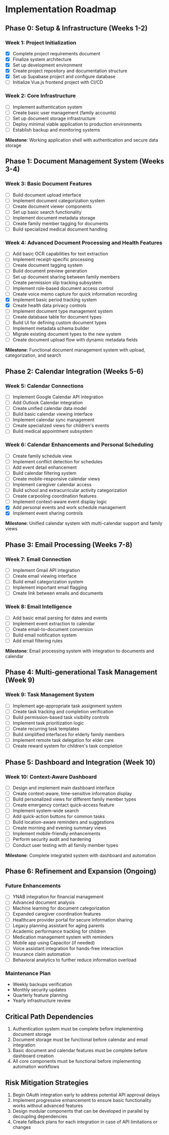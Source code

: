 # Implementation Roadmap

## Phase 0: Setup & Infrastructure (Weeks 1-2)

### Week 1: Project Initialization
- [x] Complete project requirements document
- [x] Finalize system architecture
- [x] Set up development environment
- [x] Create project repository and documentation structure
- [x] Set up Supabase project and configure database
- [ ] Initialize Vue.js frontend project with CI/CD

### Week 2: Core Infrastructure
- [ ] Implement authentication system
- [ ] Create basic user management (family accounts)
- [ ] Set up document storage infrastructure
- [ ] Deploy minimal viable application to production environments
- [ ] Establish backup and monitoring systems

**Milestone**: Working application shell with authentication and secure data storage

## Phase 1: Document Management System (Weeks 3-4)

### Week 3: Basic Document Features
- [ ] Build document upload interface
- [ ] Implement document categorization system
- [ ] Create document viewer components
- [ ] Set up basic search functionality
- [ ] Implement document metadata storage
- [ ] Create family member tagging for documents
- [ ] Build specialized medical document handling

### Week 4: Advanced Document Processing and Health Features
- [ ] Add basic OCR capabilities for text extraction
- [ ] Implement receipt-specific processing
- [ ] Create document tagging system
- [ ] Build document preview generation
- [ ] Set up document sharing between family members
- [ ] Create permission slip tracking subsystem
- [ ] Implement role-based document access control
- [ ] Create voice memo capture for quick information recording
- [x] Implement basic period tracking system
- [x] Create health data privacy controls
- [ ] Implement document type management system
- [ ] Create database table for document types
- [ ] Build UI for defining custom document types
- [ ] Implement metadata schema builder
- [ ] Migrate existing document types to the new system
- [ ] Create document upload flow with dynamic metadata fields

**Milestone**: Functional document management system with upload, categorization, and search


## Phase 2: Calendar Integration (Weeks 5-6)

### Week 5: Calendar Connections
- [ ] Implement Google Calendar API integration
- [ ] Add Outlook Calendar integration
- [ ] Create unified calendar data model
- [ ] Build basic calendar viewing interface
- [ ] Implement calendar sync management
- [ ] Create specialized views for children's events
- [ ] Build medical appointment subsystem

### Week 6: Calendar Enhancements and Personal Scheduling
- [ ] Create family schedule view
- [ ] Implement conflict detection for schedules
- [ ] Add event detail enhancement
- [ ] Build calendar filtering system
- [ ] Create mobile-responsive calendar views
- [ ] Implement caregiver calendar access
- [ ] Build school and extracurricular activity categorization
- [ ] Create carpooling coordination features
- [ ] Implement context-aware event display logic
- [x] Add personal events and work schedule management
- [x] Implement event sharing controls

**Milestone**: Unified calendar system with multi-calendar support and family views

## Phase 3: Email Processing (Weeks 7-8)

### Week 7: Email Connection
- [ ] Implement Gmail API integration
- [ ] Create email viewing interface
- [ ] Build email categorization system
- [ ] Implement important email flagging
- [ ] Create link between emails and documents

### Week 8: Email Intelligence
- [ ] Add basic email parsing for dates and events
- [ ] Implement event extraction to calendar
- [ ] Create email-to-document conversion
- [ ] Build email notification system
- [ ] Add email filtering rules

**Milestone**: Email processing system with integration to documents and calendar

## Phase 4: Multi-generational Task Management (Week 9)

### Week 9: Task Management System
- [ ] Implement age-appropriate task assignment system
- [ ] Create task tracking and completion verification
- [ ] Build permission-based task visibility controls
- [ ] Implement task prioritization logic
- [ ] Create recurring task templates
- [ ] Build simplified interfaces for elderly family members
- [ ] Implement remote task delegation for elder care
- [ ] Create reward system for children's task completion

## Phase 5: Dashboard and Integration (Week 10)

### Week 10: Context-Aware Dashboard
- [ ] Design and implement main dashboard interface
- [ ] Create context-aware, time-sensitive information display
- [ ] Build personalized views for different family member types
- [ ] Create emergency contact quick-access feature
- [ ] Implement system-wide search
- [ ] Add quick-action buttons for common tasks
- [ ] Build location-aware reminders and suggestions
- [ ] Create morning and evening summary views
- [ ] Implement mobile-friendly enhancements
- [ ] Perform security audit and hardening
- [ ] Conduct user testing with all family member types

**Milestone**: Complete integrated system with dashboard and automation

## Phase 6: Refinement and Expansion (Ongoing)

### Future Enhancements
- [ ] YNAB integration for financial management
- [ ] Advanced document analysis
- [ ] Machine learning for document categorization
- [ ] Expanded caregiver coordination features
- [ ] Healthcare provider portal for secure information sharing
- [ ] Legacy planning assistant for aging parents
- [ ] Academic performance tracking for children
- [ ] Medication management system with reminders
- [ ] Mobile app using Capacitor (if needed)
- [ ] Voice assistant integration for hands-free interaction
- [ ] Insurance claim automation
- [ ] Behavioral analytics to further reduce information overload

### Maintenance Plan
- Weekly backups verification
- Monthly security updates
- Quarterly feature planning
- Yearly infrastructure review

## Critical Path Dependencies

1. Authentication system must be complete before implementing document storage
2. Document storage must be functional before calendar and email integration
3. Basic document and calendar features must be complete before dashboard creation
4. All core components must be functional before implementing automation workflows

## Risk Mitigation Strategies

1. Begin OAuth integration early to address potential API approval delays
2. Implement progressive enhancement to ensure basic functionality works without advanced features
3. Design modular components that can be developed in parallel by decoupling dependencies
4. Create fallback plans for each integration in case of API limitations or changes